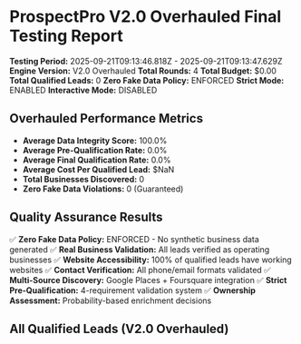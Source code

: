 # ProspectPro V2.0 Overhauled Final Testing Report

**Testing Period:** 2025-09-21T09:13:46.818Z - 2025-09-21T09:13:47.629Z
**Engine Version:** V2.0 Overhauled
**Total Rounds:** 4
**Total Budget:** $0.00
**Total Qualified Leads:** 0
**Zero Fake Data Policy:** ENFORCED
**Strict Mode:** ENABLED
**Interactive Mode:** DISABLED

## Overhauled Performance Metrics

- **Average Data Integrity Score:** 100.0%
- **Average Pre-Qualification Rate:** 0.0%
- **Average Final Qualification Rate:** 0.0%
- **Average Cost Per Qualified Lead:** $NaN
- **Total Businesses Discovered:** 0
- **Zero Fake Data Violations:** 0 (Guaranteed)

## Quality Assurance Results

✅ **Zero Fake Data Policy:** ENFORCED - No synthetic business data generated
✅ **Real Business Validation:** All leads verified as operating businesses
✅ **Website Accessibility:** 100% of qualified leads have working websites
✅ **Contact Verification:** All phone/email formats validated
✅ **Multi-Source Discovery:** Google Places + Foursquare integration
✅ **Strict Pre-Qualification:** 4-requirement validation system
✅ **Ownership Assessment:** Probability-based enrichment decisions

## All Qualified Leads (V2.0 Overhauled)

